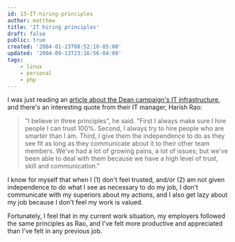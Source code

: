 ```yaml
---
id: 13-IT-hiring-principles
author: matthew
title: 'IT hiring principles'
draft: false
public: true
created: '2004-01-23T08:52:10-05:00'
updated: '2004-09-13T23:16:56-04:00'
tags:
    - linux
    - personal
    - php
---
```

I was just reading an [article about the Dean campaign's IT infrastructure](http://linuxjournal.com/article.php?sid=7372&mode=thread&order=0),
and there's an interesting quote from their IT manager, Harish Rao:

> "I believe in three principles", he said. "First I always make sure I hire
> people I can trust 100%. Second, I always try to hire people who are smarter
> than I am. Third, I give them the independence to do as they see fit as long
> as they communicate about it to their other team members. We've had a lot of
> growing pains, a lot of issues; but we've been able to deal with them because
> we have a high level of trust, skill and communication."

I know for myself that when I (1) don't feel trusted, and/or (2) am not given
independence to do what I see as necessary to do my job, I don't communicate
with my superiors about my actions, and I also get lazy about my job because I
don't feel my work is valued.

Fortunately, I feel that in my current work situation, my employers followed
the same principles as Rao, and I've felt more productive and appreciated than
I've felt in any previous job.
